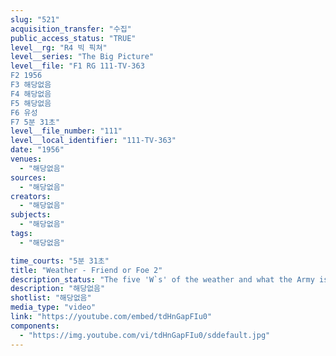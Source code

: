 ```yaml
---
slug: "521"
acquisition_transfer: "수집"
public_access_status: "TRUE"
level__rg: "R4 빅 픽쳐"
level__series: "The Big Picture"
level__file: "F1 RG 111-TV-363
F2 1956
F3 해당없음
F4 해당없음
F5 해당없음
F6 유성
F7 5분 31초"
level__file_number: "111"
level__local_identifier: "111-TV-363"
date: "1956"
venues: 
  - "해당없음"
sources: 
  - "해당없음"
creators: 
  - "해당없음"
subjects: 
  - "해당없음"
tags: 
  - "해당없음"

time_courts: "5분 31초"
title: "Weather - Friend or Foe 2"
description_status: "The five 'W`s' of the weather and what the Army is doing about it at the Evans Lab, Fort Monmouth, N.J."
description: "해당없음"
shotlist: "해당없음"
media_type: "video"
link: "https://youtube.com/embed/tdHnGapFIu0"
components: 
  - "https://img.youtube.com/vi/tdHnGapFIu0/sddefault.jpg"
---
```

